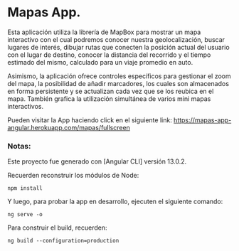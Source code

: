 # Mapas App.

Esta aplicación utiliza la librería de MapBox para mostrar un mapa interactivo con el cual podremos conocer nuestra geolocalización, buscar lugares de interés, dibujar rutas que conecten la posición actual del usuario con el lugar de destino, conocer la distancia del recorrido y el tiempo estimado del mismo, calculado para un viaje promedio en auto.

Asimismo, la aplicación ofrece controles específicos para gestionar el zoom del mapa, la posibilidad de añadir marcadores, los cuales son almacenados en forma persistente y se actualizan cada vez que se los reubica en el mapa. También grafica la utilización simultánea de varios mini mapas interactivos.

Pueden visitar la App haciendo click en el siguiente link: https://mapas-app-angular.herokuapp.com/mapas/fullscreen

### Notas:

Este proyecto fue generado con [Angular CLI] versión 13.0.2.

Recuerden reconstruir los módulos de Node:

```
npm install
```

Y luego, para probar la app en desarrollo, ejecuten el siguiente comando:

```
ng serve -o
```

Para construir el build, recuerden:

```
ng build --configuration=production
```